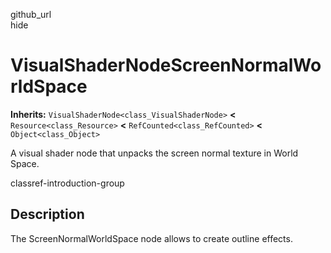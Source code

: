 github\_url  
hide

# VisualShaderNodeScreenNormalWorldSpace

**Inherits:** `VisualShaderNode<class_VisualShaderNode>` **&lt;**
`Resource<class_Resource>` **&lt;** `RefCounted<class_RefCounted>`
**&lt;** `Object<class_Object>`

A visual shader node that unpacks the screen normal texture in World
Space.

classref-introduction-group

## Description

The ScreenNormalWorldSpace node allows to create outline effects.
